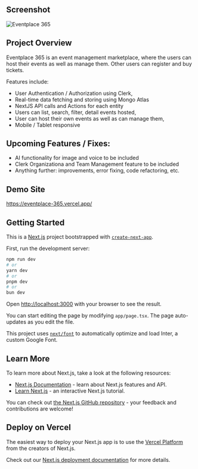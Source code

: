 ## Screenshot

![Eventplace 365](https://github.com/kashifmakhdoom/Eventplace365-MERN/main/src/assets/screenshot.png)

## Project Overview

Eventplace 365 is an event management marketplace, where the users can host their events as well as manage them. Other users can register and buy tickets.

Features include:

- User Authentication / Authorization using Clerk,
- Real-time data fetching and storing using Mongo Atlas
- NextJS API calls and Actions for each entity
- Users can list, search, filter, detail events hosted,
- User can host their own events as well as can manage them,
- Mobile / Tablet responsive

## Upcoming Features / Fixes:

- AI functionality for image and voice to be included
- Clerk Organizationa and Team Management feature to be included
- Anything further: improvements, error fixing, code refactoring, etc.

## Demo Site

https://eventplace-365.vercel.app/

## Getting Started

This is a [Next.js](https://nextjs.org/) project bootstrapped with [`create-next-app`](https://github.com/vercel/next.js/tree/canary/packages/create-next-app).

First, run the development server:

```bash
npm run dev
# or
yarn dev
# or
pnpm dev
# or
bun dev
```

Open [http://localhost:3000](http://localhost:3000) with your browser to see the result.

You can start editing the page by modifying `app/page.tsx`. The page auto-updates as you edit the file.

This project uses [`next/font`](https://nextjs.org/docs/basic-features/font-optimization) to automatically optimize and load Inter, a custom Google Font.

## Learn More

To learn more about Next.js, take a look at the following resources:

- [Next.js Documentation](https://nextjs.org/docs) - learn about Next.js features and API.
- [Learn Next.js](https://nextjs.org/learn) - an interactive Next.js tutorial.

You can check out [the Next.js GitHub repository](https://github.com/vercel/next.js/) - your feedback and contributions are welcome!

## Deploy on Vercel

The easiest way to deploy your Next.js app is to use the [Vercel Platform](https://vercel.com/new?utm_medium=default-template&filter=next.js&utm_source=create-next-app&utm_campaign=create-next-app-readme) from the creators of Next.js.

Check out our [Next.js deployment documentation](https://nextjs.org/docs/deployment) for more details.
